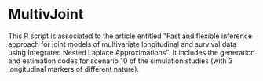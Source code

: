 # MultivJoint

This R script is associated to the article entitled "Fast and flexible inference approach for joint models of multivariate longitudinal and survival data using Integrated Nested Laplace Approximations". It includes the generation and estimation codes for scenario 10 of the simulation studies (with 3 longitudinal markers of different nature).
